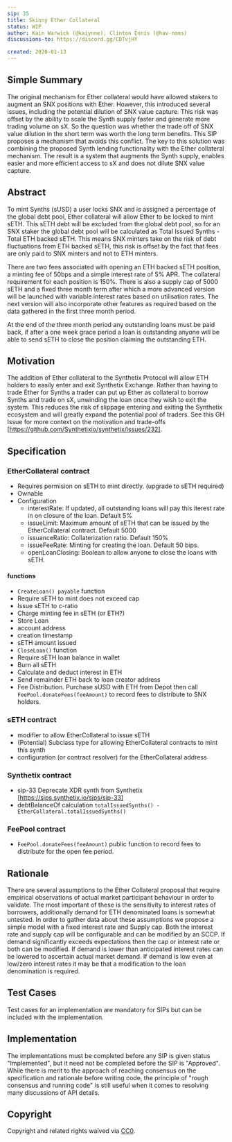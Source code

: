 ```yaml
---
sip: 35
title: Skinny Ether Collateral
status: WIP
author: Kain Warwick (@kaiynne), Clinton Ennis (@hav-noms)
discussions-to: https://discord.gg/CDTvjHY

created: 2020-01-13
---
```


<!--You can leave these HTML comments in your merged SIP and delete the visible duplicate text guides, they will not appear and may be helpful to refer to if you edit it again. This is the suggested template for new SIPs. Note that an SIP number will be assigned by an editor. When opening a pull request to submit your SIP, please use an abbreviated title in the filename, `sip-draft_title_abbrev.md`. The title should be 44 characters or less.-->

## Simple Summary
<!--"If you can't explain it simply, you don't understand it well enough." Provide a simplified and layman-accessible explanation of the SIP.-->
The original mechanism for Ether collateral would have allowed stakers to augment an SNX positions with Ether. However, this introduced several issues, including the potential dilution of SNX value capture. This risk was offset by the ability to scale the Synth supply faster and generate more trading volume on sX. So the question was whether the trade off of SNX value dilution in the short term was worth the long term benefits. This SIP proposes a mechanism that avoids this conflict. The key to this solution was combining the proposed Synth lending functionality with the Ether collateral mechanism. The result is a system that augments the Synth supply, enables easier and more efficient access to sX and does not dilute SNX value capture. 

## Abstract
<!--A short (~200 word) description of the technical issue being addressed.-->
To mint Synths (sUSD) a user locks SNX and is assigned a percentage of the global debt pool, Ether collateral will allow Ether to be locked to mint sETH. This sETH debt will be excluded from the global debt pool, so for an SNX staker the global debt pool will be calculated as Total Issued Synths - Total ETH backed sETH. This means SNX minters take on the risk of debt fluctuations from ETH backed sETH, this risk is offset by the fact that fees are only paid to SNX minters and not to ETH minters. 

There are two fees associated with opening an ETH backed sETH position, a minting fee of 50bps and a simple interest rate of 5% APR. The collateral requirement for each position is 150%. There is also a supply cap of 5000 sETH and a fixed three month term after which a more advanced version will be launched with variable interest rates based on utilisation rates. The next version will also incorporate other features as required based on the data gathered in the first three month period.

At the end of the three month period any outstanding loans must be paid back, if after a one week grace period a loan is outstanding anyone will be able to send sETH to close the position claiming the outstanding ETH.

## Motivation
<!--The motivation is critical for SIPs that want to change Synthetix. It should clearly explain why the existing protocol specification is inadequate to address the problem that the SIP solves. SIP submissions without sufficient motivation may be rejected outright.-->
The addition of Ether collateral to the Synthetix Protocol will allow ETH holders to easily enter and exit Synthetix Exchange. Rather than having to trade Ether for Synths a trader can put up Ether as collateral to borrow Synths and trade on sX, unwinding the loan once they wish to exit the system. This reduces the risk of slippage entering and exiting the Synthetix ecosystem and will greatly expand the potential pool of traders. See this GH Issue for more context on the motivation and trade-offs [https://github.com/Synthetixio/synthetix/issues/232].

## Specification
<!--The technical specification should describe the syntax and semantics of any new feature.-->

### EtherCollateral contract 
 - Requires permision on sETH to mint directly. (upgrade to sETH required)
 - Ownable
 - Configuration
   - interestRate: If updated, all outstanding loans will pay this iterest rate in  on closure of the loan. Default 5%
   - issueLimit: Maximum amount of sETH that can be issued by the EtherCollateral contract. Default 5000
   - issuanceRatio: Collaterization ratio. Default 150%
   - issueFeeRate: Minting for creating the loan. Default 50 bips. 
   - openLoanClosing: Boolean to allow anyone to close the loans with sETH. 
   
#### functions
- `CreateLoan() payable` function
- Require sETH to mint does not exceed cap 
 - Issue sETH to c-ratio
 - Charge minting fee in sETH (or ETH?)
 - Store Loan
  - account address
  - creation timestamp
  - sETH amount issued
- `CloseLoan()` function
 - Require sETH loan balance in wallet
 - Burn all sETH
 - Calculate and deduct interest in ETH
 - Send remainder ETH back to loan creator address
 - Fee Distribution. Purchase sUSD with ETH from Depot then call `FeePool.donateFees(feeAmount)` to record fees to distribute to SNX holders. 

### sETH contract 
 - modifier to allow EtherCollateral to issue sETH
 - (Potential) Subclass type for allowing EtherCollateral contracts to mint this synth
 - configuration (or contract resolver) for the EtherCollateral address
 
### Synthetix contract 
  - sip-33 Deprecate XDR synth from Synthetix [https://sips.synthetix.io/sips/sip-33]
  - debtBalanceOf calculation `totalIssuedSynths() - EtherCollateral.totalIssuedSynths()`

### FeePool contract 
  - `FeePool.donateFees(feeAmount)` public function to record fees to distribute for the open fee period.  

## Rationale
<!--The rationale fleshes out the specification by describing what motivated the design and why particular design decisions were made. It should describe alternate designs that were considered and related work, e.g. how the feature is supported in other languages. The rationale may also provide evidence of consensus within the community, and should discuss important objections or concerns raised during discussion.-->
There are several assumptions to the Ether Collateral proposal that require empirical observations of actual market participant behaviour in order to validate. The most important of these is the sensitivity to interest rates of borrowers, additionally demand for ETH denominated loans is somewhat untested. In order to gather data about these assumptions we propose a simple model with a fixed interest rate and Supply cap. Both the interest rate and supply cap will be configurable and can be modified by an SCCP. If demand significantly exceeds expectations then the cap or interest rate or both can be modified. If demand is lower than anticipated interest rates can be lowered to ascertain actual market demand. If demand is low even at low/zero interest rates it may be that a modification to the loan denomination is required. 

## Test Cases
<!--Test cases for an implementation are mandatory for SIPs but can be included with the implementation..-->
Test cases for an implementation are mandatory for SIPs but can be included with the implementation.

## Implementation
<!--The implementations must be completed before any SIP is given status "Implemented", but it need not be completed before the SIP is "Approved". While there is merit to the approach of reaching consensus on the specification and rationale before writing code, the principle of "rough consensus and running code" is still useful when it comes to resolving many discussions of API details.-->
The implementations must be completed before any SIP is given status "Implemented", but it need not be completed before the SIP is "Approved". While there is merit to the approach of reaching consensus on the specification and rationale before writing code, the principle of "rough consensus and running code" is still useful when it comes to resolving many discussions of API details.

## Copyright
Copyright and related rights waived via [CC0](https://creativecommons.org/publicdomain/zero/1.0/).
